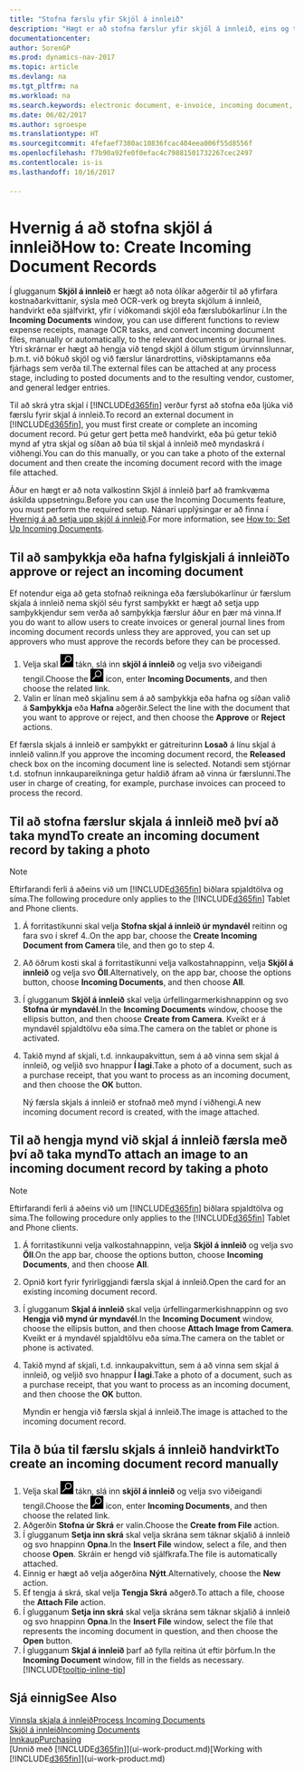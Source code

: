 ```yaml
---
title: "Stofna færslu yfir Skjöl á innleið"
description: "Hægt er að stofna færslur yfir skjöl á innleið, eins og t.d. rafræna reikninga, og stjórna OCR-verkum, netviðskiptum og skjalaskiptum."
documentationcenter: 
author: SorenGP
ms.prod: dynamics-nav-2017
ms.topic: article
ms.devlang: na
ms.tgt_pltfrm: na
ms.workload: na
ms.search.keywords: electronic document, e-invoice, incoming document, OCR, ecommerce, document exchange, import invoice
ms.date: 06/02/2017
ms.author: sgroespe
ms.translationtype: HT
ms.sourcegitcommit: 4fefaef7380ac10836fcac404eea006f55d8556f
ms.openlocfilehash: f7b90a92fe0f0efac4c79881501732267cec2497
ms.contentlocale: is-is
ms.lasthandoff: 10/16/2017

---
```

# <a name="how-to-create-incoming-document-records"></a><span data-ttu-id="07e68-103">Hvernig á að stofna skjöl á innleið</span><span class="sxs-lookup"><span data-stu-id="07e68-103">How to: Create Incoming Document Records</span></span>
<span data-ttu-id="07e68-104">Í glugganum **Skjöl á innleið** er hægt að nota ólíkar aðgerðir til að yfirfara kostnaðarkvittanir, sýsla með OCR-verk og breyta skjölum á innleið, handvirkt eða sjálfvirkt, yfir í viðkomandi skjöl eða færslubókarlínur í.</span><span class="sxs-lookup"><span data-stu-id="07e68-104">In the **Incoming Documents** window, you can use different functions to review expense receipts, manage OCR tasks, and convert incoming document files, manually or automatically, to the relevant documents or journal lines.</span></span> <span data-ttu-id="07e68-105">Ytri skrárnar er hægt að hengja við tengd skjöl á öllum stigum úrvinnslunnar, þ.m.t. við bókuð skjöl og við færslur lánardrottins, viðskiptamanns eða fjárhags sem verða til.</span><span class="sxs-lookup"><span data-stu-id="07e68-105">The external files can be attached at any process stage, including to posted documents and to the resulting vendor, customer, and general ledger entries.</span></span>

<span data-ttu-id="07e68-106">Til að skrá ytra skjal í [!INCLUDE[d365fin](includes/d365fin_md.md)] verður fyrst að stofna eða ljúka við færslu fyrir skjal á innleið.</span><span class="sxs-lookup"><span data-stu-id="07e68-106">To record an external document in [!INCLUDE[d365fin](includes/d365fin_md.md)], you must first create or complete an incoming document record.</span></span> <span data-ttu-id="07e68-107">Þú getur gert þetta með handvirkt, eða þú getur tekið mynd af ytra skjal og síðan að búa til skjal á innleið með myndaskrá í viðhengi.</span><span class="sxs-lookup"><span data-stu-id="07e68-107">You can do this manually, or you can take a photo of the external document and then create the incoming document record with the image file attached.</span></span>

<span data-ttu-id="07e68-108">Áður en hægt er að nota valkostinn Skjöl á innleið þarf að framkvæma áskilda uppsetningu.</span><span class="sxs-lookup"><span data-stu-id="07e68-108">Before you can use the Incoming Documents feature, you must perform the required setup.</span></span> <span data-ttu-id="07e68-109">Nánari upplýsingar er að finna í [Hvernig á að setja upp skjöl á innleið](across-how-setup-income-documents.md).</span><span class="sxs-lookup"><span data-stu-id="07e68-109">For more information, see [How to: Set Up Incoming Documents](across-how-setup-income-documents.md).</span></span>

## <a name="to-approve-or-reject-an-incoming-document"></a><span data-ttu-id="07e68-110">Til að samþykkja eða hafna fylgiskjali á innleið</span><span class="sxs-lookup"><span data-stu-id="07e68-110">To approve or reject an incoming document</span></span>
<span data-ttu-id="07e68-111">Ef notendur eiga að geta stofnað reikninga eða færslubókarlínur úr færslum skjala á innleið nema skjöl séu fyrst samþykkt er hægt að setja upp samþykkjendur sem verða að samþykkja færslur áður en þær má vinna.</span><span class="sxs-lookup"><span data-stu-id="07e68-111">If you do want to allow users to create invoices or general journal lines from incoming document records unless they are approved, you can set up approvers who must approve the records before they can be processed.</span></span>

1. <span data-ttu-id="07e68-112">Velja skal ![Leit að síðu eða skýrslu](media/ui-search/search_small.png "Leit að síðu eða skýrslu táknið") tákn, slá inn **skjöl á innleið** og velja svo viðeigandi tengil.</span><span class="sxs-lookup"><span data-stu-id="07e68-112">Choose the ![Search for Page or Report](media/ui-search/search_small.png "Search for Page or Report icon") icon, enter **Incoming Documents**, and then choose the related link.</span></span>
2. <span data-ttu-id="07e68-113">Valin er línan með skjalinu sem á að samþykkja eða hafna og síðan valið á **Samþykkja** eða **Hafna** aðgerðir.</span><span class="sxs-lookup"><span data-stu-id="07e68-113">Select the line with the document that you want to approve or reject, and then choose the **Approve** or **Reject** actions.</span></span>

<span data-ttu-id="07e68-114">Ef færsla skjals á innleið er samþykkt er gátreiturinn **Losað** á línu skjal á innleið valinn.</span><span class="sxs-lookup"><span data-stu-id="07e68-114">If you approve the incoming document record, the **Released** check box on the incoming document line is selected.</span></span> <span data-ttu-id="07e68-115">Notandi sem stjórnar t.d. stofnun innkaupareikninga getur haldið áfram að vinna úr færslunni.</span><span class="sxs-lookup"><span data-stu-id="07e68-115">The user in charge of creating, for example, purchase invoices can proceed to process the record.</span></span>

## <a name="to-create-an-incoming-document-record-by-taking-a-photo"></a><span data-ttu-id="07e68-116">Til að stofna færslur skjala á innleið með því að taka mynd</span><span class="sxs-lookup"><span data-stu-id="07e68-116">To create an incoming document record by taking a photo</span></span>
> [!NOTE]  
>   <span data-ttu-id="07e68-117">Eftirfarandi ferli á aðeins við um [!INCLUDE[d365fin](includes/d365fin_md.md)] biðlara spjaldtölva og síma.</span><span class="sxs-lookup"><span data-stu-id="07e68-117">The following procedure only applies to the [!INCLUDE[d365fin](includes/d365fin_md.md)] Tablet and Phone clients.</span></span>

1. <span data-ttu-id="07e68-118">Á forritastikunni skal velja **Stofna skjal á innleið úr myndavél** reitinn og fara svo í skref 4..</span><span class="sxs-lookup"><span data-stu-id="07e68-118">On the app bar, choose the **Create Incoming Document from Camera** tile, and then go to step 4.</span></span>
2. <span data-ttu-id="07e68-119">Að öðrum kosti skal á forritastikunni velja valkostahnappinn, velja **Skjöl á innleið** og velja svo **Öll**.</span><span class="sxs-lookup"><span data-stu-id="07e68-119">Alternatively, on the app bar, choose the options button, choose **Incoming Documents**, and then choose **All**.</span></span>
3. <span data-ttu-id="07e68-120">Í glugganum **Skjöl á innleið** skal velja úrfellingarmerkishnappinn og svo **Stofna úr myndavél**.</span><span class="sxs-lookup"><span data-stu-id="07e68-120">In the **Incoming Documents** window, choose the ellipsis button, and then choose **Create from Camera**.</span></span> <span data-ttu-id="07e68-121">Kveikt er á myndavél spjaldtölvu eða síma.</span><span class="sxs-lookup"><span data-stu-id="07e68-121">The camera on the tablet or phone is activated.</span></span>
4. <span data-ttu-id="07e68-122">Takið mynd af skjali, t.d. innkaupakvittun, sem á að vinna sem skjal á innleið, og veljið svo hnappur **Í lagi**.</span><span class="sxs-lookup"><span data-stu-id="07e68-122">Take a photo of a document, such as a purchase receipt, that you want to process as an incoming document, and then choose the **OK** button.</span></span>

    <span data-ttu-id="07e68-123">Ný færsla skjals á innleið er stofnað með mynd í viðhengi.</span><span class="sxs-lookup"><span data-stu-id="07e68-123">A new incoming document record is created, with the image attached.</span></span>

## <a name="to-attach-an-image-to-an-incoming-document-record-by-taking-a-photo"></a><span data-ttu-id="07e68-124">Til að hengja mynd við skjal á innleið færsla með því að taka mynd</span><span class="sxs-lookup"><span data-stu-id="07e68-124">To attach an image to an incoming document record by taking a photo</span></span>
> [!NOTE]  
>   <span data-ttu-id="07e68-125">Eftirfarandi ferli á aðeins við um [!INCLUDE[d365fin](includes/d365fin_md.md)] biðlara spjaldtölva og síma.</span><span class="sxs-lookup"><span data-stu-id="07e68-125">The following procedure only applies to the [!INCLUDE[d365fin](includes/d365fin_md.md)] Tablet and Phone clients.</span></span>

1. <span data-ttu-id="07e68-126">Á forritastikunni velja valkostahnappinn, velja **Skjöl á innleið** og velja svo **Öll**.</span><span class="sxs-lookup"><span data-stu-id="07e68-126">On the app bar, choose the options button, choose **Incoming Documents**, and then choose **All**.</span></span>
2. <span data-ttu-id="07e68-127">Opnið kort fyrir fyrirliggjandi færsla skjal á innleið.</span><span class="sxs-lookup"><span data-stu-id="07e68-127">Open the card for an existing incoming document record.</span></span>
3. <span data-ttu-id="07e68-128">Í glugganum **Skjal á innleið** skal velja úrfellingarmerkishnappinn og svo **Hengja við mynd úr myndavél**.</span><span class="sxs-lookup"><span data-stu-id="07e68-128">In the **Incoming Document** window, choose the ellipsis button, and then choose **Attach Image from Camera**.</span></span> <span data-ttu-id="07e68-129">Kveikt er á myndavél spjaldtölvu eða síma.</span><span class="sxs-lookup"><span data-stu-id="07e68-129">The camera on the tablet or phone is activated.</span></span>
4. <span data-ttu-id="07e68-130">Takið mynd af skjali, t.d. innkaupakvittun, sem á að vinna sem skjal á innleið, og veljið svo hnappur **Í lagi**.</span><span class="sxs-lookup"><span data-stu-id="07e68-130">Take a photo of a document, such as a purchase receipt, that you want to process as an incoming document, and then choose the **OK** button.</span></span>

    <span data-ttu-id="07e68-131">Myndin er hengja við færsla skjal á innleið.</span><span class="sxs-lookup"><span data-stu-id="07e68-131">The image is attached to the incoming document record.</span></span>

## <a name="to-create-an-incoming-document-record-manually"></a><span data-ttu-id="07e68-132">Tila ð búa til færslu skjals á innleið handvirkt</span><span class="sxs-lookup"><span data-stu-id="07e68-132">To create an incoming document record manually</span></span>
1. <span data-ttu-id="07e68-133">Velja skal ![Leit að síðu eða skýrslu](media/ui-search/search_small.png "Leit að síðu eða skýrslu táknið") tákn, slá inn **skjöl á innleið** og velja svo viðeigandi tengil.</span><span class="sxs-lookup"><span data-stu-id="07e68-133">Choose the ![Search for Page or Report](media/ui-search/search_small.png "Search for Page or Report icon") icon, enter **Incoming Documents**, and then choose the related link.</span></span>
2. <span data-ttu-id="07e68-134">Aðgerðin **Stofna úr Skrá** er valin.</span><span class="sxs-lookup"><span data-stu-id="07e68-134">Choose the **Create from File** action.</span></span>  
3. <span data-ttu-id="07e68-135">Í glugganum **Setja inn skrá** skal velja skrána sem táknar skjalið á innleið og svo hnappinn **Opna**.</span><span class="sxs-lookup"><span data-stu-id="07e68-135">In the **Insert File** window, select a file, and then choose **Open**.</span></span> <span data-ttu-id="07e68-136">Skráin er hengd við sjálfkrafa.</span><span class="sxs-lookup"><span data-stu-id="07e68-136">The file is automatically attached.</span></span>
4. <span data-ttu-id="07e68-137">Einnig er hægt að velja aðgerðina **Nýtt**.</span><span class="sxs-lookup"><span data-stu-id="07e68-137">Alternatively, choose the **New** action.</span></span>
5. <span data-ttu-id="07e68-138">Ef tengja á skrá, skal velja **Tengja Skrá** aðgerð.</span><span class="sxs-lookup"><span data-stu-id="07e68-138">To attach a file, choose the **Attach File** action.</span></span>
6. <span data-ttu-id="07e68-139">Í glugganum **Setja inn skrá** skal velja skrána sem táknar skjalið á innleið og svo hnappinn **Opna**.</span><span class="sxs-lookup"><span data-stu-id="07e68-139">In the **Insert File** window, select the file that represents the incoming document in question, and then choose the **Open** button.</span></span>
7. <span data-ttu-id="07e68-140">Í glugganum **Skjal á innleið** þarf að fylla reitina út eftir þörfum.</span><span class="sxs-lookup"><span data-stu-id="07e68-140">In the **Incoming Document** window, fill in the fields as necessary.</span></span> [!INCLUDE[tooltip-inline-tip](includes/tooltip-inline-tip_md.md)]

## <a name="see-also"></a><span data-ttu-id="07e68-141">Sjá einnig</span><span class="sxs-lookup"><span data-stu-id="07e68-141">See Also</span></span>
[<span data-ttu-id="07e68-142">Vinnsla skjala á innleið</span><span class="sxs-lookup"><span data-stu-id="07e68-142">Process Incoming Documents</span></span>](across-process-income-documents.md)  
[<span data-ttu-id="07e68-143">Skjöl á innleið</span><span class="sxs-lookup"><span data-stu-id="07e68-143">Incoming Documents</span></span>](across-income-documents.md)  
[<span data-ttu-id="07e68-144">Innkaup</span><span class="sxs-lookup"><span data-stu-id="07e68-144">Purchasing</span></span>](purchasing-manage-purchasing.md)  
<span data-ttu-id="07e68-145">[Unnið með [!INCLUDE[d365fin](includes/d365fin_md.md)]](ui-work-product.md)</span><span class="sxs-lookup"><span data-stu-id="07e68-145">[Working with [!INCLUDE[d365fin](includes/d365fin_md.md)]](ui-work-product.md)</span></span>

